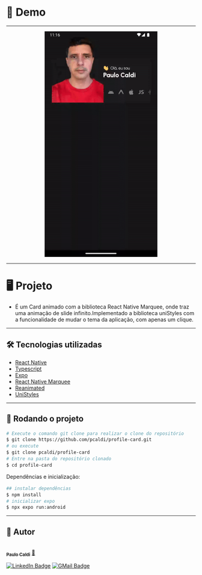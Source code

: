 

# 🎥 Demo
---
<p align="center">
  <img height="600" src="./src/assets/demo.gif"/>
</p>

---

# 🖥️ Projeto
- É um Card animado com a biblioteca React Native Marquee, onde traz uma animação de slide infinito.Implementado a biblioteca uniStyles com a funcionalidade de mudar o tema da aplicação, com apenas um clique.

---
## 🛠️ Tecnologias utilizadas
* [React Native](https://reactnative.dev/)
* [Typescript](https://www.typescriptlang.org/)
* [Expo](https://expo.dev/)
* [React Native Marquee](https://github.com/animate-react-native/marquee)
* [Reanimated](https://docs.swmansion.com/react-native-reanimated/)
* [UniStyles](https://reactnativeunistyles.vercel.app/)


---
## 🚀 Rodando o projeto

```bash
# Execute o comando git clone para realizar o clone do repositório
$ git clone https://github.com/pcaldi/profile-card.git
# ou execute
$ git clone pcaldi/profile-card
# Entre na pasta do repositório clonado
$ cd profile-card
```

Dependências e inicialização:

```bash
## instalar dependências
$ npm install
# inicializar expo
$ npx expo run:android
```
---
## 🦸 Autor

<a href="https://github.com/pcaldi">
 <img style="border-radius: 50%;" src="https://github.com/pcaldi.png" width="100px;" alt=""/>
 <br />
 <sub><b>Paulo Caldi</b></sub></a> <a href="https://github.com/pcaldi" title="Rocketseat">🚀</a>
 <br />

[![LinkedIn Badge](https://img.shields.io/badge/-Paulo-blue?style=flat-square&logo=Linkedin&logoColor=white&link=https://www.linkedin.com/in/pcaldi/)](https://www.linkedin.com/in/pcaldi/)
[![GMail Badge](https://img.shields.io/badge/-pcaldi@gmail.com-c14438?style=flat-square&logo=Gmail&logoColor=white&link=mailto:pcaldi@gmail.com)](mailto:pcaldi@gmail.com)
